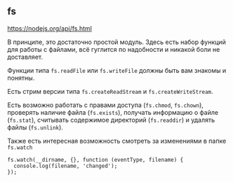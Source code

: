 ## fs

https://nodejs.org/api/fs.html

В принципе, это достаточно простой модуль. Здесь есть набор функций для работы с файлами, всё гуглится по надобности и никакой боли не доставляет.

Функции типа `fs.readFile` или `fs.writeFile` должны быть вам знакомы и понятны.

Есть стрим версии типа `fs.createReadStream` и `fs.createWriteStream`.

Есть возможно работать с правами доступа (`fs.chmod`, `fs.chown`), проверять наличие файла (`fs.exists`), получать информацию о файле (`fs.stat`), считывать содержимое директорий (`fs.readdir`) и удалять файлы (`fs.unlink`).

Также есть интересная возможность смотреть за изменениями в папке `fs.watch`
```
fs.watch(__dirname, {}, function (eventType, filename) {
  console.log(filename, 'changed');
});
```
